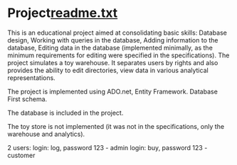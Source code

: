 # Project[readme.txt](https://github.com/sergeyhellow/Project/files/10890915/readme.txt)

This is an educational project aimed at consolidating basic skills:
Database design,
Working with queries in the database,
Adding information to the database,
Editing data in the database (implemented minimally, as the minimum requirements for editing were specified in the specifications).
The project simulates a toy warehouse.
It separates users by rights and also provides the ability to edit directories,
view data in various analytical representations.

The project is implemented using ADO.net, Entity Framework.
Database First schema.

The database is included in the project.

The toy store is not implemented (it was not in the specifications, only the warehouse and analytics).

2 users:
login: log, password 123 - admin
login: buy, password 123 - customer
